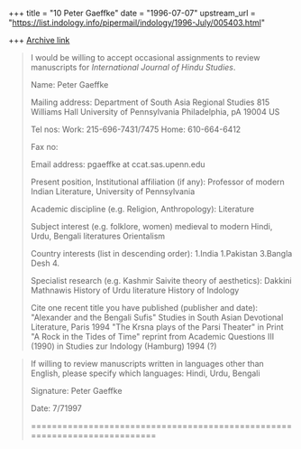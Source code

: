 +++
title = "10 Peter Gaeffke"
date = "1996-07-07"
upstream_url = "https://list.indology.info/pipermail/indology/1996-July/005403.html"

+++
[Archive link](https://list.indology.info/pipermail/indology/1996-July/005403.html)

> I would be willing to accept occasional assignments to review manuscripts
> for _International Journal of Hindu Studies_. 
> 
> 
> Name: Peter Gaeffke
> 
> Mailing address:
Department of South Asia Regional Studies
815 Williams Hall
University of Pennsylvania
Philadelphia, pA 19004
US
>> 
> Tel nos:  Work: 215-696-7431/7475
>           Home: 610-664-6412
> 
> Fax no:        
> 
> Email address: pgaeffke at ccat.sas.upenn.edu
> 
> Present position, Institutional affiliation (if any):
> Professor of modern Indian Literature, University of Pennsylvania
> 
> Academic discipline (e.g. Religion, Anthropology):
> Literature
> 
> Subject interest (e.g. folklore, women) 
> medieval to modern Hindi, Urdu, Bengali literatures
> Orientalism
> 
> Country interests (list in descending order):
> 1.India
> 1.Pakistan
> 3.Bangla Desh
> 4.
> 
> Specialist research (e.g. Kashmir Saivite theory of aesthetics):
> Dakkini Mathnawis
History of Urdu literature
History of Indology
> 
> 
> 
> Cite one recent title you have published (publisher and date):
> "Alexander and the Bengali Sufis" Studies in South Asian 
Devotional Literature, Paris 1994
"The Krsna plays of the Parsi Theater" in Print 
> "A Rock in the Tides of Time" reprint from Academic Questions III 
(1990) in Studies zur Indology (Hamburg) 1994 (?)

> If willing to review manuscripts written in languages other than English, 
> please specify which languages:
> Hindi, Urdu, Bengali
> 
> 
> 
> Signature: Peter Gaeffke
> 
> Date: 7/71997
> 
> ==========================================================================
> 
> 





